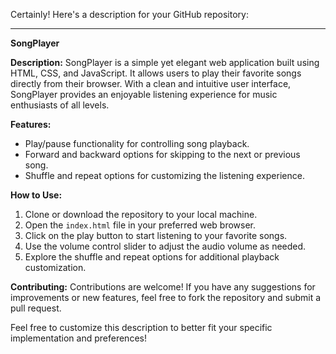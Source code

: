 Certainly! Here's a description for your GitHub repository:

---

**SongPlayer**

**Description:**
SongPlayer is a simple yet elegant web application built using HTML, CSS, and JavaScript. It allows users to play their favorite songs directly from their browser. With a clean and intuitive user interface, SongPlayer provides an enjoyable listening experience for music enthusiasts of all levels.

**Features:**
- Play/pause functionality for controlling song playback.
- Forward and backward options for skipping to the next or previous song.
- Shuffle and repeat options for customizing the listening experience.

**How to Use:**
1. Clone or download the repository to your local machine.
2. Open the `index.html` file in your preferred web browser.
3. Click on the play button to start listening to your favorite songs.
4. Use the volume control slider to adjust the audio volume as needed.
5. Explore the shuffle and repeat options for additional playback customization.

**Contributing:**
Contributions are welcome! If you have any suggestions for improvements or new features, feel free to fork the repository and submit a pull request.

Feel free to customize this description to better fit your specific implementation and preferences!
